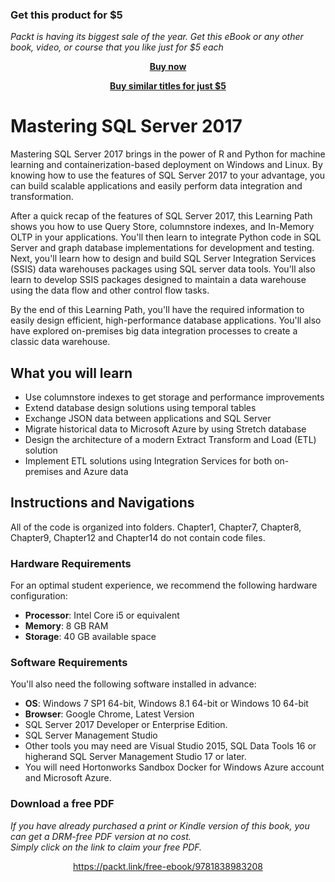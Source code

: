 
### Get this product for $5

<i>Packt is having its biggest sale of the year. Get this eBook or any other book, video, or course that you like just for $5 each</i>


<b><p align='center'>[Buy now](https://packt.link/9781838983208)</p></b>


<b><p align='center'>[Buy similar titles for just $5](https://subscription.packtpub.com/search)</p></b>


# Mastering SQL Server 2017

Mastering SQL Server 2017 brings in the power of R and Python for machine learning and containerization-based deployment on Windows and Linux. By knowing how to use the features of SQL Server 2017 to your advantage, you can build scalable applications and easily perform data integration and transformation.

After a quick recap of the features of SQL Server 2017, this Learning Path shows you how to use Query Store, columnstore indexes, and In-Memory OLTP in your applications. You'll then learn to integrate Python code in SQL Server and graph database implementations for development and testing. Next, you'll learn how to design and build SQL Server Integration Services (SSIS) data warehouses packages using SQL server data tools. You'll also learn to develop SSIS packages designed to maintain a data warehouse using the data flow and other control flow tasks. 

By the end of this Learning Path, you'll have the required information to easily design efficient, high-performance database applications. You'll also have explored on-premises big data integration processes to create a classic data warehouse.

## What you will learn

* Use columnstore indexes to get storage and performance improvements
* Extend database design solutions using temporal tables
* Exchange JSON data between applications and SQL Server
* Migrate historical data to Microsoft Azure by using Stretch database
* Design the architecture of a modern Extract Transform and Load (ETL) solution
* Implement ETL solutions using Integration Services for both on-premises and Azure data

## Instructions and Navigations
All of the code is organized into folders. Chapter1, Chapter7, Chapter8, Chapter9, Chapter12 and Chapter14 do not contain code files.

### Hardware Requirements
For an optimal student experience, we recommend the following hardware configuration:
* **Processor**: Intel Core i5 or equivalent
* **Memory**: 8 GB RAM
* **Storage**: 40 GB available space

### Software Requirements
You'll also need the following software installed in advance:
* **OS**: Windows 7 SP1 64-bit, Windows 8.1 64-bit or Windows 10 64-bit
* **Browser**: Google Chrome, Latest Version
* SQL Server 2017 Developer or Enterprise Edition. 
* SQL Server Management Studio
* Other tools you may need are Visual Studio 2015, SQL Data Tools 16 or higherand SQL Server Management Studio 17 or later. 
* You will need Hortonworks Sandbox Docker for Windows Azure account and Microsoft Azure.
### Download a free PDF

 <i>If you have already purchased a print or Kindle version of this book, you can get a DRM-free PDF version at no cost.<br>Simply click on the link to claim your free PDF.</i>
<p align="center"> <a href="https://packt.link/free-ebook/9781838983208">https://packt.link/free-ebook/9781838983208 </a> </p>